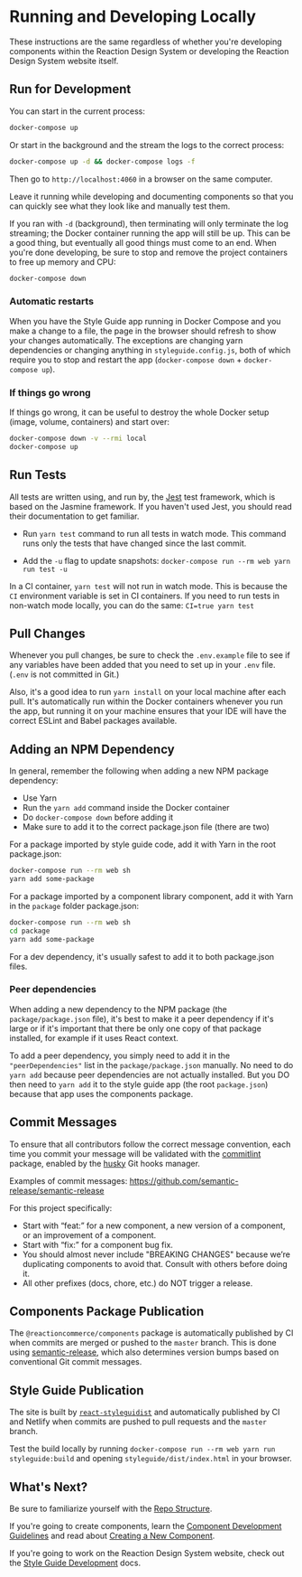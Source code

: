 # Running and Developing Locally

These instructions are the same regardless of whether you're developing components within the Reaction Design System or developing the Reaction Design System website itself.

## Run for Development

You can start in the current process:

```sh
docker-compose up
```

Or start in the background and the stream the logs to the correct process:

```sh
docker-compose up -d && docker-compose logs -f
```

Then go to `http://localhost:4060` in a browser on the same computer.

Leave it running while developing and documenting components so that you can quickly see what they look like and manually test them.

If you ran with `-d` (background), then terminating will only terminate the log streaming; the Docker container running the app will still be up. This can be a good thing, but eventually all good things must come to an end. When you're done developing, be sure to stop and remove the project containers to free up memory and CPU:

```sh
docker-compose down
```

### Automatic restarts

When you have the Style Guide app running in Docker Compose and you make a change to a file, the page in the browser should refresh to show your changes automatically. The exceptions are changing yarn dependencies or changing anything in `styleguide.config.js`, both of which require you to stop and restart the app (`docker-compose down` + `docker-compose up`).

### If things go wrong

If things go wrong, it can be useful to destroy the whole Docker setup (image, volume, containers) and start over:

```sh
docker-compose down -v --rmi local
docker-compose up
```

## Run Tests

All tests are written using, and run by, the [Jest](https://facebook.github.io/jest/) test framework, which is based on the Jasmine framework. If you haven't used Jest, you should read their documentation to get familiar.

- Run `yarn test` command to run all tests in watch mode. This command runs only the tests that have changed since the last commit.

- Add the `-u` flag to update snapshots: `docker-compose run --rm web yarn run test -u`

In a CI container, `yarn test` will not run in watch mode. This is because the `CI` environment variable is set in CI containers. If you need to run tests in non-watch mode locally, you can do the same: `CI=true yarn test`

## Pull Changes

Whenever you pull changes, be sure to check the `.env.example` file to see if any variables have been added that you need to set up in your `.env` file. (`.env` is not committed in Git.)

Also, it's a good idea to run `yarn install` on your local machine after each pull. It's automatically run within the Docker containers whenever you run the app, but running it on your machine ensures that your IDE will have the correct ESLint and Babel packages available.

## Adding an NPM Dependency

In general, remember the following when adding a new NPM package dependency:
- Use Yarn
- Run the `yarn add` command inside the Docker container
- Do `docker-compose down` before adding it
- Make sure to add it to the correct package.json file (there are two)

For a package imported by style guide code, add it with Yarn in the root package.json:

```bash
docker-compose run --rm web sh
yarn add some-package
```

For a package imported by a component library component, add it with Yarn in the `package` folder package.json:

```bash
docker-compose run --rm web sh
cd package
yarn add some-package
```

For a dev dependency, it's usually safest to add it to both package.json files.

### Peer dependencies

When adding a new dependency to the NPM package (the `package/package.json` file), it's best to make it a peer dependency if it's large or if it's important that there be only one copy of that package installed, for example if it uses React context.

To add a peer dependency, you simply need to add it in the `"peerDependencies"` list in the `package/package.json` manually. No need to do `yarn add` because peer dependencies are not actually installed. But you DO then need to `yarn add` it to the style guide app (the root `package.json`) because that app uses the components package.

## Commit Messages

To ensure that all contributors follow the correct message convention, each time you commit your message will be validated with the [commitlint](https://www.npmjs.com/package/@commitlint/cli) package, enabled by the [husky](https://www.npmjs.com/package/husky) Git hooks manager.

Examples of commit messages: https://github.com/semantic-release/semantic-release

For this project specifically:

- Start with “feat:” for a new component, a new version of a component, or an improvement of a component.
- Start with “fix:” for a component bug fix.
- You should almost never include "BREAKING CHANGES" because we’re duplicating components to avoid that. Consult with others before doing it.
- All other prefixes (docs, chore, etc.) do NOT trigger a release.

## Components Package Publication

The `@reactioncommerce/components` package is automatically published by CI when commits are merged or pushed to the `master` branch. This is done using [semantic-release](https://www.npmjs.com/package/semantic-release), which also determines version bumps based on conventional Git commit messages.

## Style Guide Publication

The site is built by [`react-styleguidist`](https://github.com/styleguidist/react-styleguidist) and automatically published by CI and Netlify when commits are pushed to pull requests and the `master` branch.

Test the build locally by running `docker-compose run --rm web yarn run styleguide:build` and opening `styleguide/dist/index.html` in your browser.

## What's Next?

Be sure to familiarize yourself with the [Repo Structure](./repo-structure.md).

If you're going to create components, learn the [Component Development Guidelines](./component-development-guidelines.md) and read about [Creating a New Component](./creating-new-component.md).

If you're going to work on the Reaction Design System website, check out the [Style Guide Development](./style-guide-development.md) docs.
